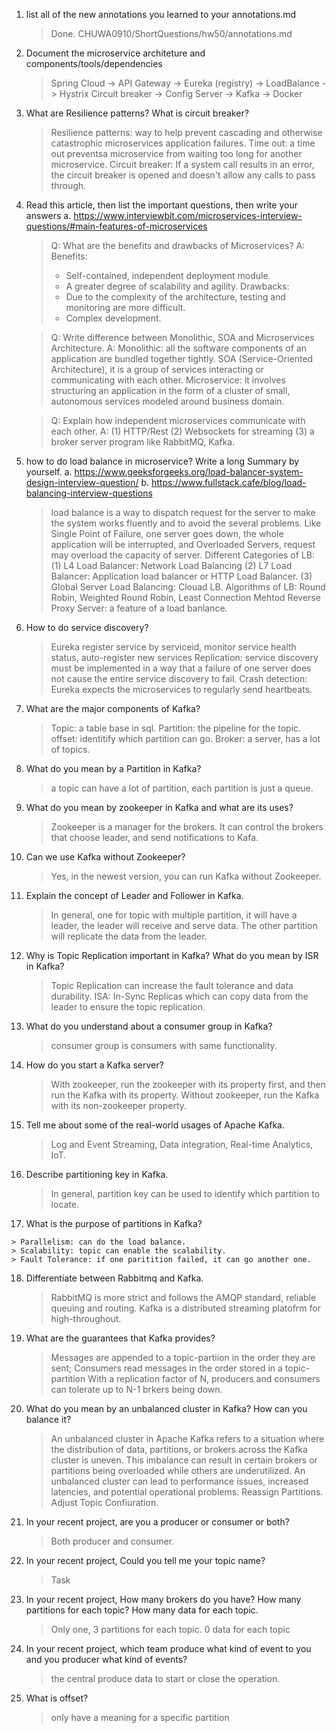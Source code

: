 1.  list all of the new annotations you learned to your annotations.md

    > Done. CHUWA0910/ShortQuestions/hw50/annotations.md 

2.  Document the microservice architeture and components/tools/dependencies

    > Spring Cloud -> API Gateway -> Eureka (registry) -> LoadBalance -> Hystrix Circuit breaker -> Config Server -> Kafka -> Docker

3.  What are Resilience patterns? What is circuit breaker?

    > Resilience patterns: way to help prevent cascading and otherwise catastrophic microservices application failures. 
    > Time out: a time out preventsa microservice from waiting too long for another microservice. 
    > Circuit breaker: If a system call results in an error, the circuit breaker is opened and doesn't allow any calls to pass through. 

4.  Read this article, then list the important questions, then write your answers 
    a. https://www.interviewbit.com/microservices-interview-questions/#main-features-of-microservices

    > Q: What are the benefits and drawbacks of Microservices?
    > A: Benefits: 
    > * Self-contained, independent deployment module. 
    > * A greater degree of scalability and agility.
    > Drawbacks: 
    > * Due to the complexity of the architecture, testing and monitoring are more difficult.
    > * Complex development.  
    
    > Q: Write difference between Monolithic, SOA and Microservices Architecture.
    > A: Monolithic: all the software components of an application are bundled together tightly. SOA (Service-Oriented Architecture), it is a group of services interacting or communicating with each other. Microservice: it involves structuring an application in the form of a cluster of small, autonomous services modeled around business domain. 

    > Q: Explain how independent microservices communicate with each other.
    > A: (1) HTTP/Rest (2) Websockets for streaming (3) a broker server program like RabbitMQ, Kafka. 

5.  how to do load balance in microservice? Write a long Summary by yourself.
    a. https://www.geeksforgeeks.org/load-balancer-system-design-interview-question/
    b. https://www.fullstack.cafe/blog/load-balancing-interview-questions

    > load balance is a way to dispatch request for the server to make the system works fluently and to avoid the several problems. Like Single Point of Failure, one server goes down, the whole application will be interrupted, and Overloaded Servers, request may overload the capacity of server. 
    > Different Categories of LB: (1) L4 Load Balancer: Network Load Balancing (2) L7 Load Balancer: Application load balancer or HTTP Load Balancer. (3) Global Server Load Balancing: Clouad LB. 
    > Algorithms of LB: Round Robin, Weighted Round Robin, Least Connection Mehtod 
    > Reverse Proxy Server: a feature of a load banlance. 

6.  How to do service discovery?

    > Eureka register service by serviceid, monitor service health status, auto-register new services
    > Replication: service discovery must be implemented in a way that a failure of one server does not cause the entire service discovery to fail.
    > Crash detection: Eureka expects the microservices to regularly send heartbeats. 

7. What are the major components of Kafka?

    > Topic: a table base in sql. 
    > Partition: the pipeline for the topic. 
    > offset: identitify which partition can go. 
    > Broker: a server, has a lot of topics. 

8.  What do you mean by a Partition in Kafka?

    > a topic can have a lot of partition, each partition is just a queue. 

9.  What do you mean by zookeeper in Kafka and what are its uses?

    > Zookeeper is a manager for the brokers. It can control the brokers that choose leader, and send notifications to Kafa. 

10. Can we use Kafka without Zookeeper?

    > Yes, in the newest version, you can run Kafka without Zookeeper. 

11. Explain the concept of Leader and Follower in Kafka.

    > In general, one for topic with multiple partition, it will have a leader, the leader will receive and serve data. The other partition will replicate the data from the leader. 

12. Why is Topic Replication important in Kafka? What do you mean by ISR in Kafka?

    > Topic Replication can increase the fault tolerance and data durability. 
    > ISA: In-Sync Replicas which can copy data from the leader to ensure the topic replication. 

13. What do you understand about a consumer group in Kafka?

    > consumer group is consumers with same functionality. 

14. How do you start a Kafka server?

    > With zookeeper, run the zookeeper with its property first, and then run the Kafka with its property. 
    > Without zookeeper, run the Kafka with its non-zookeeper property. 

15. Tell me about some of the real-world usages of Apache Kafka.

    > Log and Event Streaming, Data integration, Real-time Analytics, IoT. 

16. Describe partitioning key in Kafka.

    > In general, partition key can be used to identify which partition to locate. 

17.  What is the purpose of partitions in Kafka?

    > Parallelism: can do the load balance. 
    > Scalability: topic can enable the scalability. 
    > Fault Tolerance: if one paritition failed, it can go another one. 

18. Differentiate between Rabbitmq and Kafka.

    > RabbitMQ is more strict and follows the AMQP standard, reliable queuing and routing. 
    > Kafka is a distributed streaming platofrm for high-throughout. 

20. What are the guarantees that Kafka provides?

    > Messages are appended to a topic-partiion in the order they are sent; 
    > Consumers read messages in the order stored in a topic-partition
    > With a replication factor of N, producers and consumers can tolerate up to N-1 brkers being down. 

21. What do you mean by an unbalanced cluster in Kafka? How can you balance it?

    > An unbalanced cluster in Apache Kafka refers to a situation where the distribution of data, partitions, or brokers across the Kafka cluster is uneven. This imbalance can result in certain brokers or partitions being overloaded while others are underutilized. An unbalanced cluster can lead to performance issues, increased latencies, and potential operational problems.
    > Reassign Partitions. Adjust Topic Confiuration. 

22. In your recent project, are you a producer or consumer or both?

    > Both producer and consumer. 

23. In your recent project, Could you tell me your topic name?

    > Task

24. In your recent project, How many brokers do you have? How many partitions for each topic? How many data for each topic.

    > Only one, 3 partitions for each topic. 0 data for each topic

25. In your recent project, which team produce what kind of event to you and you producer what kind of events?

    > the central produce data to start or close the operation. 

26. What is offset?

    > only have a meaning for a specific partition


